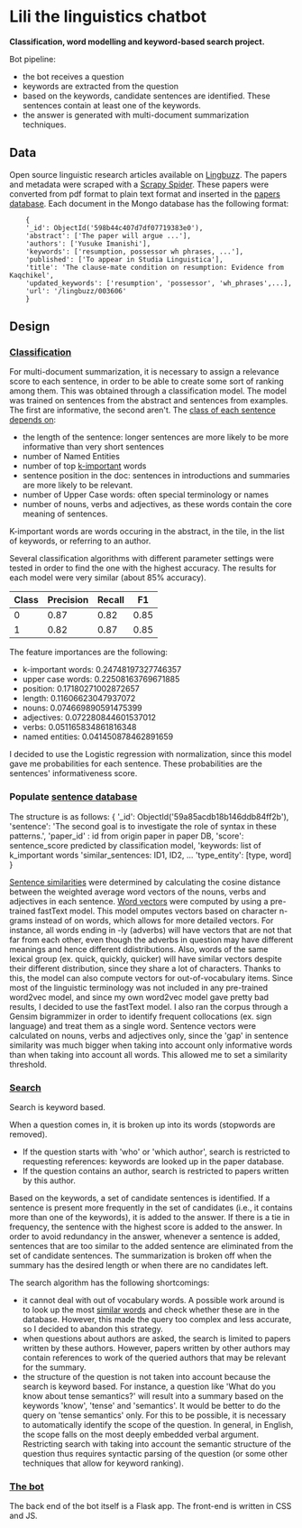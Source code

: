 # Lili the linguistics chatbot
__Classification, word modelling and keyword-based search project.__

Bot pipeline:
* the bot receives a question
* keywords are extracted from the question
* based on the keywords, candidate sentences are identified. These sentences contain at least one of the keywords.
* the answer is generated with multi-document summarization techniques.

## Data

Open source linguistic research articles available on [Lingbuzz](https://ling.auf.net). The papers and metadata were scraped with a [Scrapy Spider](https://github.com/alvercau/Q-A-System/blob/master/lingbuzz/lingbuzz/spiders/spider_lingbuzz.py). These papers were converted from pdf format to plain text format and inserted in the [papers database](https://github.com/alvercau/Q-A-System/blob/master/update_Mongo.py). Each document in the Mongo database has the following format:  

        {
        '_id': ObjectId('598b44c407d7df07719383e0'),
        'abstract': ['The paper will argue ...'],
        'authors': ['Yusuke Imanishi'],
        'keywords': ['resumption, possessor wh phrases, ...'],
        'published': ['To appear in Studia Linguistica'],
        'title': 'The clause-mate condition on resumption: Evidence from Kaqchikel',
        'updated_keywords': ['resumption', 'possessor', 'wh_phrases',...],
        'url': '/lingbuzz/003606'
        }


## Design

### [Classification](https://github.com/alvercau/Q-A-System/blob/master/notebooks/Classification.ipynb)
For multi-document summarization, it is necessary to assign a relevance score to each sentence, in order to be able to create some sort of ranking among them. This was obtained through a classification model. The model was trained on sentences from the abstract and sentences from examples. The first are informative, the second aren't. The [class of each sentence depends on](https://github.com/alvercau/Q-A-System/blob/master/notebooks/Feature_engineering.ipynb):
* the length of the sentence: longer sentences are more likely to be more informative than very short sentences
* number of Named Entities
* number of top [k-important](https://github.com/alvercau/Q-A-System/blob/master/notebooks/Keyword_extraction.ipynb) words
* sentence position in the doc: sentences in introductions and summaries are more likely to be relevant. 
* number of Upper Case words: often special terminology or names
* number of nouns, verbs and adjectives, as these words contain the core meaning of sentences.

K-important words are words occuring in the abstract, in the tile, in the list of keywords, or referring to an author.  

Several classification algorithms with different parameter settings were tested in order to find the one with the highest accuracy. The results for each model were very similar (about 85% accuracy). 

|Class | Precision | Recall | F1 |
| --- | --- | --- | ---|
|0 |0.87   |   0.82    |  0.85|
|1     |  0.82   |   0.87   |   0.85|

The feature importances are the following:

* k-important words: 0.24748197327746357
* upper case words: 0.22508163769671885
* position: 0.17180271002872657
* length: 0.11606623047937072
* nouns: 0.074669890591475399
* adjectives: 0.072280844601537012
* verbs: 0.051165834861816348
* named entities: 0.041450878462891659

I decided to use the Logistic regression with normalization, since this model gave me probabilities for each sentence. These probabilities are the sentences' informativeness score.


### Populate [sentence database](https://github.com/alvercau/Q-A-System/blob/master/notebooks/Sentence_database.ipynb)

The structure is as follows:
    {
    '_id': ObjectId('59a85acdb18b146ddb84ff2b'),
    'sentence': 'The second goal is to investigate the role of syntax in these patterns.',
    'paper_id' : id from origin paper in paper DB,
    'score': sentence_score predicted by classification model,
    'keywords: list of k_important words
    'similar_sentences: ID1, ID2, ...
    'type_entity': [type, word]
    }
    
[Sentence similarities](https://github.com/alvercau/Q-A-System/blob/master/notebooks/Sentence_similarity.ipynb) were determined by calculating the cosine distance between the weighted average word vectors of the nouns, verbs and adjectives in each sentence. [Word vectors](https://github.com/alvercau/Q-A-System/blob/master/notebooks/Word_model.ipynb) were computed by using a pre-trained fastText model. This model omputes vectors based on character n-grams instead of on words, which allows for more detailed vectors. For instance, all words ending in -ly (adverbs) will have vectors that are not that far from each other, even though the adverbs in question may have different meanings and hence different ddistributions. Also, words of the same lexical group (ex. quick, quickly, quicker) will have similar vectors despite their different distribution, since they share a lot of characters. Thanks to this, the model can also compute vectors for out-of-vocabulary items. Since most of the linguistic terminology was not included in any pre-trained word2vec model, and since my own word2vec model gave pretty bad results, I decided to use the fastText model. I also ran the corpus through a Gensim bigrammizer in order to identify frequent collocations (ex. sign language) and treat them as a single word.
Sentence vectors were calculated on nouns, verbs and adjectives only, since the 'gap' in sentence similarity was much bigger when taking into account only informative words than when taking into account all words. This allowed me to set a similarity threshold. 

### [Search](https://github.com/alvercau/Q-A-System/blob/master/notebooks/Search.ipynb)
Search is keyword based.  

When a question comes in, it is broken up into its words (stopwords are removed). 
* If the question starts with 'who' or 'which author', search is restricted to requesting references: keywords are looked up in the paper database.
* If the question contains an author, search is restricted to papers written by this author.

Based on the keywords, a set of candidate sentences is identified. If a sentence is present more frequently in the set of candidates (i.e., it contains more than one of the keywords), it is added to the answer. If there is a tie in frequency, the sentence with the highest score is added to the answer. In order to avoid redundancy in the answer, whenever a sentence is added, sentences that are too similar to the added sentence are eliminated from the set of candidate sentences. The summarization is broken off when the summary has the desired length or when there are no candidates left.  

The search algorithm has the following shortcomings:
* it cannot deal with out of vocabulary words. A possible work around is to look up the most [similar words](https://github.com/alvercau/Q-A-System/blob/master/notebooks/Keyword_similarity.ipynb) and check whether these are in the database. However, this made the query too complex and less accurate, so I decided to abandon this strategy.
* when questions about authors are asked, the search is limited to papers written by these authors. However, papers written by other authors may contain references to work of the queried authors that may be relevant for the summary.
* the structure of the question is not taken into account because the search is keyword based. For instance, a question like 'What do you know about tense semantics?' will result into a summary based on the keywords 'know', 'tense' and 'semantics'. It would be better to do the query on 'tense semantics' only. For this to be possible, it is necessary to automatically identify the scope of the question. In general, in English, the scope falls on the most deeply embedded verbal argument. Restricting search with taking into account the semantic structure of the question thus requires syntactic parsing of the question (or some other techniques that allow for keyword ranking).

### [The bot](https://github.com/alvercau/Q-A-System/blob/master/search.py)
The back end of the bot itself is a Flask app. The front-end is written in CSS and JS.
